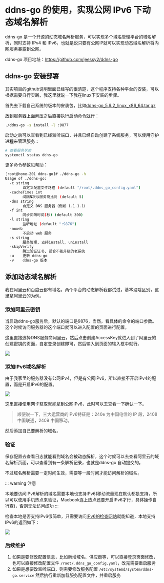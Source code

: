 # ddns-go 的使用，实现公网 IPv6 下动态域名解析

ddns-go 是一个开源的动态域名解析服务，可以实现多个域名管理平台的域名解析，同时支持 IPv4 和 IPv6，也就是说只要有公网IP就可以实现动态域名解析将内网服务暴露到公网。

ddns-go 项目地址：<https://github.com/jeessy2/ddns-go>

## ddns-go 安装部署

其实项目的github说明里面已经写的很清楚，这个程序支持各种平台的安装，可以根据需要自行实践，我这里就说一下我在linux下安装的步骤。

首先去下载自己系统的版本的安装包，比如[ddns-go_5.6.2_linux_x86_64.tar.gz](https://github.com/jeessy2/ddns-go/releases/tag/v5.6.2)

放到服务器上面解压之后直接执行启动命令就行：

```bash
./ddns-go -s install -l :9877
```

启动之后可以查看到已经监听端口，并且已经自动创建了系统服务，可以使用守护进程来管理服务：

```bash
# 查看服务状态
systemctl status ddns-go
```

更多命令参数见帮助：

```bash
[root@home-201 ddns-go]# ./ddns-go -h
Usage of ./ddns-go:
  -c string
        自定义配置文件路径 (default "/root/.ddns_go_config.yaml")
  -cacheTimes int
        间隔N次与服务商比对 (default 5)
  -dns string
        自定义 DNS 服务器（例如 1.1.1.1）
  -f int
        同步间隔时间(秒) (default 300)
  -l string
        监听地址 (default ":9876")
  -noweb
        不启动 web 服务
  -s string
        服务管理, 支持install, uninstall
  -skipVerify
        跳过验证证书, 适合不能升级的老系统
  -u    更新 ddns-go
  -v    ddns-go 版本
```

## 添加动态域名解析

我在阿里云和百度云都有域名，两个平台的动态解析我都试过，基本没啥区别，这里拿阿里云的为例。

### 添加阿里云密钥

当启动ddns-go服务后，默认的端口是9876，当然，看具体的命令的端口参数。这个时候访问服务器的这个端口就可以进入配置的页面进行配置。

这里直接选择DNS服务商阿里云，然后点击创建AccessKey就进入到了阿里云的创建密钥的页面，自定登录创建即可，然后输入到页面的输入框中就行。

![](https://tendcode.com/cdn/2023/10/ddns-1.png)

### 添加IPv6域名解析

由于我家里的服务器没有公网IPv4，但是有公网IPv6，所以直接不开启IPv4的配置，而是开启IPv6的配置。

![](https://tendcode.com/cdn/2023/10/ddns-2.png)

这里直接使用网卡获取就能拿到公网IPv6，此时可以去查看一下确认一下。

> 顺便说一下，三大运营商的IPv6特征是：240e 为中国电信的 IP 段，2408 中国联通，2409 中国移动。

然后添加自己要解析的域名。


### 验证

保存配置去查看日志就能看到域名会被动态解析，这个时候可以去查看阿里云的域名解析页面，可以查看到有一条解析记录，也就是ddns-go 自动提交的。

不过域名解析需要一定时间生效，需要等一段时间才能访问解析的域名。

::: warning 注意

本地要访问IPv6解析的域名需要本地也支持IPv6(移动流量现在默认都是支持，所以可以使用手机热点来验证，Macbook连上热点还要开启IPv6才行，具体操作自行查)，否则无法访问成功
:::


检查本地是否支持IPv6很简单，只需要访问[IPv6的检查网站](https://www.test-ipv6.com/index.html.zh_CN)就能知道，本地支持IPv6的返回如下：

![](https://tendcode.com/cdn/2023/10/ddns-3.png)

### 后续维护

1. 如果是要修改配置信息，比如新增域名、供应商等，可以直接登录页面修改，也可以直接修改配置文件 `/root/.ddns_go_config.yaml`，改完需要重启服务
2. 如果是想要改监听端口，则需要修改服务配置 `/etc/systemd/system/ddns-go.service` 然后执行重新加载服务配置文件，并重启服务